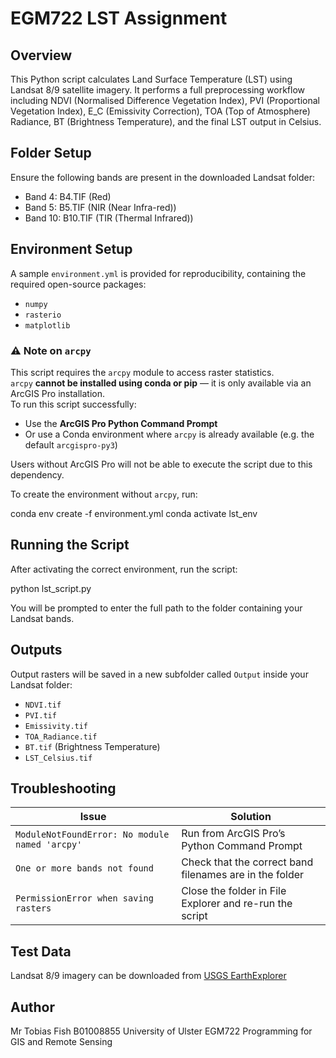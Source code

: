 # EGM722 LST Assignment

## Overview
This Python script calculates Land Surface Temperature (LST) using Landsat 8/9 satellite imagery. It performs a full preprocessing workflow including NDVI (Normalised Difference Vegetation Index), PVI (Proportional Vegetation Index), E_C (Emissivity Correction), TOA (Top of Atmosphere) Radiance, BT (Brightness Temperature), and the final LST output in Celsius.

## Folder Setup
Ensure the following bands are present in the downloaded Landsat folder:
- Band 4: B4.TIF (Red)
- Band 5: B5.TIF (NIR (Near Infra-red))
- Band 10: B10.TIF (TIR (Thermal Infrared))

## Environment Setup
A sample `environment.yml` is provided for reproducibility, containing the required open-source packages:
- `numpy`
- `rasterio`
- `matplotlib`

### ⚠️ Note on `arcpy`
This script requires the `arcpy` module to access raster statistics.  
`arcpy` **cannot be installed using conda or pip** — it is only available via an ArcGIS Pro installation.  
To run this script successfully:

- Use the **ArcGIS Pro Python Command Prompt**
- Or use a Conda environment where `arcpy` is already available (e.g. the default `arcgispro-py3`)

Users without ArcGIS Pro will not be able to execute the script due to this dependency.

To create the environment without `arcpy`, run:

conda env create -f environment.yml conda activate lst_env

## Running the Script
After activating the correct environment, run the script:

python lst_script.py


You will be prompted to enter the full path to the folder containing your Landsat bands.

## Outputs
Output rasters will be saved in a new subfolder called `Output` inside your Landsat folder:
- `NDVI.tif`
- `PVI.tif`
- `Emissivity.tif`
- `TOA_Radiance.tif`
- `BT.tif` (Brightness Temperature)
- `LST_Celsius.tif`

## Troubleshooting

| Issue | Solution |
|-------|----------|
| `ModuleNotFoundError: No module named 'arcpy'` | Run from ArcGIS Pro’s Python Command Prompt |
| `One or more bands not found` | Check that the correct band filenames are in the folder |
| `PermissionError when saving rasters` | Close the folder in File Explorer and re-run the script |

## Test Data
Landsat 8/9 imagery can be downloaded from [USGS EarthExplorer](https://earthexplorer.usgs.gov/)

## Author
Mr Tobias Fish 
B01008855
University of Ulster 
EGM722 Programming for GIS and Remote Sensing
